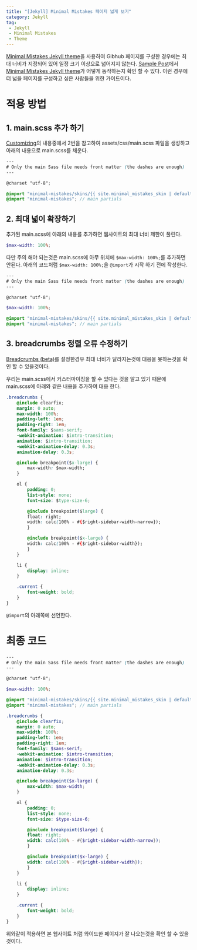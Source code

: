```yaml
---
title: "[Jekyll] Minimal Mistakes 페이지 넓게 보기"
category: Jekyll
tag:
 - Jekyll
 - Minimal Mistakes
 - Theme
---
```


[Minimal Mistakes Jekyll theme](https://github.com/mmistakes/minimal-mistakes)을 사용하여 Gibhub 페이지를 구성한 경우에는 최대 너비가 지정되어 있어 일정 크기 이상으로 넓어지지 않는다. [Sample Post](https://mmistakes.github.io/minimal-mistakes/year-archive/)에서 [Minimal Mistakes Jekyll theme](https://github.com/mmistakes/minimal-mistakes)가 어떻게 동작하는지 확인 할 수 있다. 이런 경우에 더 넓을 페이지를 구성하고 싶은 사람들을 위한 가이드이다. 

# 적용 방법
## 1. main.scss 추가 하기
[Customizing](https://mmistakes.github.io/minimal-mistakes/docs/stylesheets/#customizing)의 내용중에서 2번을 참고하여 assets/css/main.scss 파일을 생성하고 아래의 내용으로 main.scss를 채운다.

```scss
---
# Only the main Sass file needs front matter (the dashes are enough)
---

@charset "utf-8";

@import "minimal-mistakes/skins/{{ site.minimal_mistakes_skin | default: 'default' }}"; // skin
@import "minimal-mistakes"; // main partials

```
## 2. 최대 넓이 확장하기

추가된 main.scss에 아래의 내용를 추가하면 웹사이트의 최대 너비 제한이 풀린다.

```scss
$max-width: 100%;
```

다만 주의 해야 되는것은 main.scss에 아무 위치에 ```$max-width: 100%;```를 추가하면 안된다. 아래의 코드처럼 ```$max-width: 100%;```을 ```@import```가 시작 하기 전에 작성한다.

```scss
---
# Only the main Sass file needs front matter (the dashes are enough)
---

@charset "utf-8";

$max-width: 100%;

@import "minimal-mistakes/skins/{{ site.minimal_mistakes_skin | default: 'default' }}"; // skin
@import "minimal-mistakes"; // main partials
```

## 3. breadcrumbs 정렬 오류 수정하기

[Breadcrumbs (beta)](https://mmistakes.github.io/minimal-mistakes/docs/navigation/#breadcrumbs-beta)를 설정한경우 최대 너비가 달라지는것에 대응을 못하는것을 확인 할 수 있을것이다.

우리는 main.scss에서 커스터마이징을 할 수 있다는 것을 알고 있기 때문에 main.scss에 아래와 같은 내용을 추가하여 대응 한다.

```css
.breadcrumbs {
    @include clearfix;
    margin: 0 auto;
    max-width: 100%;
    padding-left: 1em;
    padding-right: 1em;
    font-family: $sans-serif;
    -webkit-animation: $intro-transition;
    animation: $intro-transition;
    -webkit-animation-delay: 0.3s;
    animation-delay: 0.3s;

    @include breakpoint($x-large) {
        max-width: $max-width;
    }

    ol {
        padding: 0;
        list-style: none;
        font-size: $type-size-6;

        @include breakpoint($large) {
        float: right;
        width: calc(100% - #{$right-sidebar-width-narrow});
        }

        @include breakpoint($x-large) {
        width: calc(100% - #{$right-sidebar-width});
        }
    }

    li {
        display: inline;
    }

    .current {
        font-weight: bold;
    }
}
```

```@import```의 아래쪽에 선언한다.

# 최종 코드

```scss
---
# Only the main Sass file needs front matter (the dashes are enough)
---

@charset "utf-8";

$max-width: 100%;

@import "minimal-mistakes/skins/{{ site.minimal_mistakes_skin | default: 'default' }}"; // skin
@import "minimal-mistakes"; // main partials

.breadcrumbs {
    @include clearfix;
    margin: 0 auto;
    max-width: 100%;
    padding-left: 1em;
    padding-right: 1em;
    font-family: $sans-serif;
    -webkit-animation: $intro-transition;
    animation: $intro-transition;
    -webkit-animation-delay: 0.3s;
    animation-delay: 0.3s;

    @include breakpoint($x-large) {
        max-width: $max-width;
    }

    ol {
        padding: 0;
        list-style: none;
        font-size: $type-size-6;

        @include breakpoint($large) {
        float: right;
        width: calc(100% - #{$right-sidebar-width-narrow});
        }

        @include breakpoint($x-large) {
        width: calc(100% - #{$right-sidebar-width});
        }
    }

    li {
        display: inline;
    }

    .current {
        font-weight: bold;
    }
}
```

위와같이 적용하면 본 웹사이트 처럼 와이드한 페이지가 잘 나오는것을 확인 할 수 있을것이다.